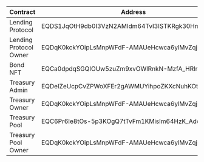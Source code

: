 | Contract               | Address                                          |
|------------------------|--------------------------------------------------|
| Lending Protocol       | EQDS1JqOtH9db0I3VzN2AMIdm64TvI3ISTKRgk30HnkX2gzE |
| Lending Protocol Owner | EQDqK0kckYOipLsMnpWFdF-AMAUeHcwca6ylMvZqjF_Aopdq |
| Bond NFT               | EQCa0dpdqSGQIOUw5zuZm9xvOWlRnkN-MzfA_HRlreLAG6EC |
| Treasury Admin         | EQDeIZeUcpCvZPWoXFEr2gAWMUYihpoZKXcNuhKOtQhT9fPM |
| Treasury Owner         | EQDqK0kckYOipLsMnpWFdF-AMAUeHcwca6ylMvZqjF_Aopdq |
| Treasury Pool          | EQC6Pr6Ie8tOs-5p3KOgQ7tTvFm1KMisIm64HzK_AdeZfpQ4 |
| Treasury Pool Owner    | EQDqK0kckYOipLsMnpWFdF-AMAUeHcwca6ylMvZqjF_Aopdq |

